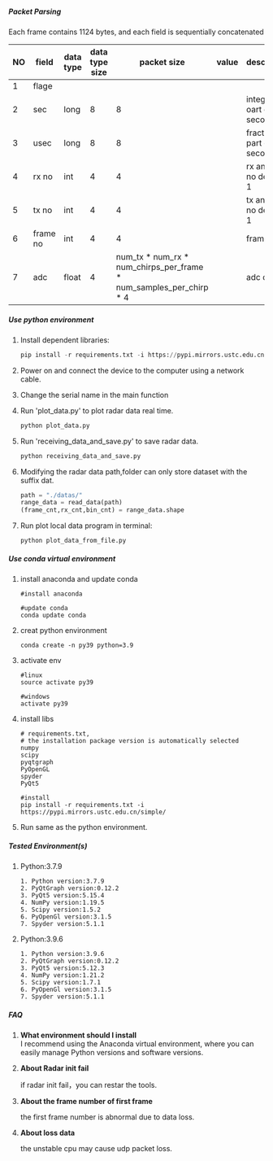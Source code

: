 ##### Packet Parsing

Each frame contains 1124 bytes, and each field is sequentially concatenated  

| NO   | field    | data type | data type size | packet size                                                  | value | description               |
| ---- | -------- | --------- | -------------- | ------------------------------------------------------------ | ----- | ------------------------- |
| 1    | flage    |           |                |                                                              |       |                           |
| 2    | sec      | long      | 8              | 8                                                            |       | integral oart of second   |
| 3    | usec     | long      | 8              | 8                                                            |       | fractional part of second |
| 4    | rx no    | int       | 4              | 4                                                            |       | rx antenna no default 1   |
| 5    | tx no    | int       | 4              | 4                                                            |       | tx antenna no default 1   |
| 6    | frame no | int       | 4              | 4                                                            |       | frame no                  |
| 7    | adc      | float     | 4              | num_tx * num_rx * num_chirps_per_frame * num_samples_per_chirp * 4 |       | adc data                  |

##### Use python environment

1. Install dependent libraries:
    ```python
    pip install -r requirements.txt -i https://pypi.mirrors.ustc.edu.cn/simple/
    ```

2. Power on and connect the device to the computer using a network cable.

3. Change the serial name in the main function

5. Run 'plot_data.py' to plot radar data real time.

    ```python
    python plot_data.py
    ```

6. Run 'receiving_data_and_save.py' to save radar data.

    ```python
    python receiving_data_and_save.py
    ```

7. Modifying the radar data path,folder  can only store dataset with the suffix dat.

    ```python
    path = "./datas/"
    range_data = read_data(path)
    (frame_cnt,rx_cnt,bin_cnt) = range_data.shape
    ```

8. Run plot local data program in terminal:

    ```
    python plot_data_from_file.py
    ```
##### Use conda virtual environment
1. install anaconda and update conda
    ```
    #install anaconda
    
    #update conda
    conda update conda
    ```
2. creat python environment
    ```
    conda create -n py39 python=3.9
    ```
3. activate env
    ```
    #linux
    source activate py39
    
    #windows
    activate py39
    ```
4. install libs
    ```
    # requirements.txt,
    # the installation package version is automatically selected
    numpy
    scipy
    pyqtgraph
    PyOpenGL
    spyder
    PyQt5
    
    #install 
    pip install -r requirements.txt -i https://pypi.mirrors.ustc.edu.cn/simple/
    ```
5. Run same as the python environment.
##### Tested Environment(s)
1. Python:3.7.9
    ```
    1. Python version:3.7.9
    2. PyQtGraph version:0.12.2
    3. PyQt5 version:5.15.4
    4. NumPy version:1.19.5
    5. Scipy version:1.5.2
    6. PyOpenGl version:3.1.5
    7. Spyder version:5.1.1
    ```
2. Python:3.9.6
    ```
    1. Python version:3.9.6
    2. PyQtGraph version:0.12.2
    3. PyQt5 version:5.12.3
    4. NumPy version:1.21.2
    5. Scipy version:1.7.1
    6. PyOpenGl version:3.1.5
    7. Spyder version:5.1.1
    ```



##### FAQ

1. **What environment should I install**  
    I recommend using the Anaconda virtual environment, where you can easily manage Python versions and software versions.
2. **About Radar init fail**

    if radar init fail，you can restar the tools.

3. **About the frame number of first frame**

   the first frame number is abnormal due to data loss.

4. **About loss data**

   the unstable cpu may cause udp packet loss.

